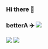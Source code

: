 ### Hi there 👋

<!--
**betterA/betterA** is a ✨ _special_ ✨ repository because its `README.md` (this file) appears on your GitHub profile.

Here are some ideas to get you started:

- 🔭 I’m currently working on ...
- 🌱 I’m currently learning ...
- 👯 I’m looking to collaborate on ...
- 🤔 I’m looking for help with ...
- 💬 Ask me about ...
- 📫 How to reach me: ...
- 😄 Pronouns: ...
- ⚡ Fun fact: ...
-->
### betterA ✈️ ![](https://views.whatilearened.today/views/github/betterA/betterA.svg)


![](https://github-readme-stats.vercel.app/api?username=betterA&show_icons=true&line_height=21&show_icons=true&theme=vue&hide_border=true)
![](https://github-readme-stats.vercel.app/api/top-langs/?username=betterA&show_icons=true&layout=compact&theme=vue&hide_border=true&hide=html,css)

